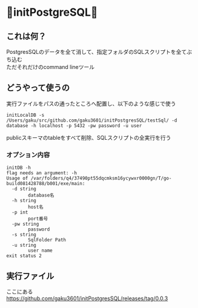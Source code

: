# 🎉initPostgreSQL🎉
## これは何？
PostgresSQLのデータを全て消して、指定フォルダのSQLスクリプトを全てぶち込む  
ただそれだけのcommand lineツール  

## どうやって使うの
実行ファイルをパスの通ったところへ配置し、以下のような感じで使う

```
initLocalDB -s /Users/gaku/src/github.com/gaku3601/initPostgresSQL/testSql/ -d database -h localhost -p 5432 -pw password -u user
```
publicスキーマのtableをすべて削除、SQLスクリプトの全実行を行う

### オプション内容

```
initDB -h
flag needs an argument: -h
Usage of /var/folders/q4/37490pt55dqcmksm16ycywxr0000gn/T/go-build081428788/b001/exe/main:
  -d string
        database名
  -h string
        host名
  -p int
        port番号
  -pw string
        password
  -s string
        SqlFolder Path
  -u string
        user name
exit status 2
```

## 実行ファイル
ここにある  
https://github.com/gaku3601/initPostgresSQL/releases/tag/0.0.3
